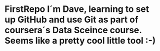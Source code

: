 FirstRepo
I´m Dave, learning to set up GitHub and use Git as part of coursera´s Data Sceince course. Seems like a pretty cool little tool :-)
=========
